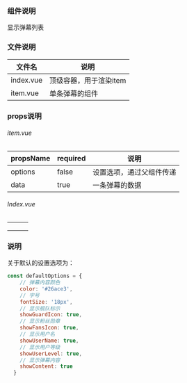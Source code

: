 ### 组件说明

显示弹幕列表

### 文件说明

| 文件名    | 说明                   |
| --------- | ---------------------- |
| index.vue | 顶级容器，用于渲染item |
| item.vue  | 单条弹幕的组件         |



### props说明

###### item.vue

| propsName | required | 说明                     |
| --------- | -------- | ------------------------ |
| options   | false    | 设置选项，通过父组件传递 |
| data      | true     | 一条弹幕的数据           |



###### Index.vue

|      |      |      |
| ---- | ---- | ---- |
|      |      |      |
|      |      |      |
|      |      |      |





### 说明

关于默认的设置选项为：

```js
const defaultOptions = {
    // 弹幕内容颜色
    color: '#26ace3',
    // 字号
    fontSize: '18px',
    // 显示舰队标示
    showGuardIcon: true,
    // 显示粉丝勋章
    showFansIcon: true,
    // 显示用户名
    showUserName: true,
    // 显示用户等级
    showUserLevel: true,
    // 显示弹幕内容
    showContent: true
  }
```

